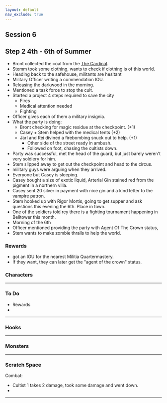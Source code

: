 ```yaml
---
layout: default
nav_exclude: true
---
```

## Session 6

## Step 2 4th - 6th of Summer
* Bront collected the coal from the [The Cardinal](../../Monster-Types/Undead#The%20Cardinal).
* Stemm took some clothing, wants to check if clothing is of this world.
* Heading back to the safehouse, militants are hesitant
* Military Officer writing a commendation IOU.
* Releasing the darkwood in the morning.
* Mentioned a task force to stop the cult.
* Started a project 4 steps required to save the city
	* Fires
	* Medical attention needed
	* Fighting
* Officer gives each of them a military insignia.
* What the party is doing:
	* Bront checking for magic residue at the checkpoint. (+1)
	* Casey + Stem helped with the medical tents (+2)
	* Jarl and Rei divined a firebombing snuck out to help. (+1)
		* Other side of the street ready in ambush.
		* Followed on foot, chasing the cultists down.
* Party was successful, met the head of the guard, but just barely weren't very soldiery for him.
* Stem slipped away to get out the checkpoint and head to the circus.
* military guys were arguing when they arrived.
* Everyone but Casey is sleeping.
* Casey bought a size of exotic liquid, Arterial Gin stained red from the pigment in a northern villa.
* Casey sent 20 silver in payment with nice gin and a kind letter to the vampire patron.
* Stem hooked up with Rigor Mortis, going to get supper and ask questions this evening the 6th. Place in town.
* One of the soldiers told rey there is a fighting tournament happening in Belltower this month.
* Morning of the 6th
* Officer mentioned providing the party with Agent Of The Crown status, 
* Stem wants to make zombie thralls to help the world.

### Rewards
* got an IOU for the nearest Militia Quartermastery.
* If they want, they can later get the "agent of the crown" status.


### Characters

 ---

### To Do
* Rewards
* 

---

### Hooks

---

### Monsters

---

### Scratch Space

Combat:
* Cultist 1 takes 2 damage, took some damage and went down.
* 
 


---